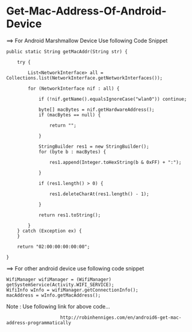 # Get-Mac-Address-Of-Android-Device

==> For Android Marshmallow Device Use following Code Snippet

    public static String getMacAddr(String str) {

        try {

            List<NetworkInterface> all = Collections.list(NetworkInterface.getNetworkInterfaces());

            for (NetworkInterface nif : all) {

                if (!nif.getName().equalsIgnoreCase("wlan0")) continue;

                byte[] macBytes = nif.getHardwareAddress();
                if (macBytes == null) {

                    return "";

                }

                StringBuilder res1 = new StringBuilder();
                for (byte b : macBytes) {

                    res1.append(Integer.toHexString(b & 0xFF) + ":");

                }

                if (res1.length() > 0) {

                    res1.deleteCharAt(res1.length() - 1);

                }

                return res1.toString();

            }
        } catch (Exception ex) {
        }

        return "02:00:00:00:00:00";

    }
    
==> For other android device use following code snippet

    WifiManager wifiManager = (WifiManager) getSystemService(Activity.WIFI_SERVICE);
    WifiInfo wInfo = wifiManager.getConnectionInfo();
    macAddress = wInfo.getMacAddress();
    
    
    
Note : Use following link for above code...

                        http://robinhenniges.com/en/android6-get-mac-address-programmatically
